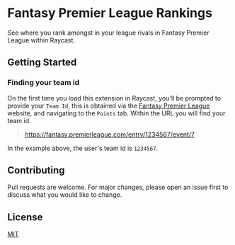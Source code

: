 # Fantasy Premier League Rankings 

See where you rank amongst in your league rivals in Fantasy Premier League within Raycast.


## Getting Started
### Finding your team id
On the first time you load this extension in Raycast, you'll be prompted to provide your `Team Id`, this is obtained via the [Fantasy Premier League](https://fantasy.premierleague.com/) website, and navigating to the `Points` tab. Within the URL you will find your team id.


>https://fantasy.premierleague.com/entry/1234567/event/7


In the example above, the user's team id is `1234567`.

## Contributing
Pull requests are welcome. For major changes, please open an issue first to discuss what you would like to change.


## License
[MIT](https://choosealicense.com/licenses/mit/)
